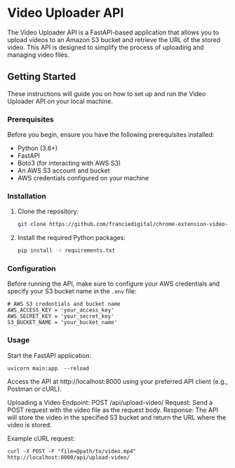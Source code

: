 # Video Uploader API

The Video Uploader API is a FastAPI-based application that allows you to upload videos to an Amazon S3 bucket and retrieve the URL of the stored video. This API is designed to simplify the process of uploading and managing video files.

## Getting Started

These instructions will guide you on how to set up and run the Video Uploader API on your local machine.

### Prerequisites

Before you begin, ensure you have the following prerequisites installed:

- Python (3.6+)
- FastAPI
- Boto3 (for interacting with AWS S3)
- An AWS S3 account and bucket
- AWS credentials configured on your machine

### Installation

1. Clone the repository:

   ```bash
   git clone https://github.com/franciedigital/chrome-extension-video-plugin.git

   ```

2. Install the required Python packages:
   ```bash
   pip install -r requirements.txt
   ```

### Configuration

Before running the API, make sure to configure your AWS credentials and specify your S3 bucket name in the `.env` file:

```
# AWS S3 credentials and bucket name
AWS_ACCESS_KEY = 'your_access_key'
AWS_SECRET_KEY = 'your_secret_key'
S3_BUCKET_NAME = 'your_bucket_name'
```

### Usage

Start the FastAPI application:

```
uvicorn main:app  --reload
```

Access the API at http://localhost:8000 using your preferred API client (e.g., Postman or cURL).

Uploading a Video
Endpoint: POST /api/upload-video/
Request: Send a POST request with the video file as the request body.
Response: The API will store the video in the specified S3 bucket and return the URL where the video is stored.

Example cURL request:

```
curl -X POST -F "file=@path/to/video.mp4" http://localhost:8000/api/upload-video/

```

